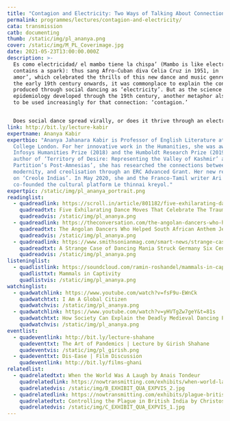 ```yaml
---
title: "Contagion and Electricity: Two Ways of Talking About Connection in Dance"
permalink: programmes/lectures/contagion-and-electricity/
cata: transmission
catb: documenting
thumb: /static/img/pl_ananya.png
cover: /static/img/M_PL_Coverimage.jpg
date: 2021-05-23T13:00:00.000Z
description: >-
  Es como electricidad/ el mambo tiene la chispa’ (Mambo is like electricity; it
  contains a spark): thus sang Afro-Cuban diva Celia Cruz in 1951, in ‘Mambo del
  amor’, which celebrated the thrills of this new dance and music genre. From
  the early 19th century onwards, it was commonplace to explain the connection
  produced through social dancing as ‘electricity’. But as the science of
  epidemiology developed through the 19th century, another metaphor also began
  to be used increasingly for that connection: ‘contagion.’ 


  Does social dance spread virally, or does it thrive through an electric connection? How does the competition between these metaphors relate to the formation of modernity’s social dances through colonialism, capitalism, and slavery, and how can we use them to understand the way we must dance during the pandemic?
link: http://bit.ly/lecture-kabir
expertname: Ananya Kabir
expertbio: "Ananya Jahanara Kabir is Professor of English Literature at King’s
  College London. For her innovative work in the Humanities, she was awarded the
  Infosys Humanities Prize (2018) and the Humboldt Research Prize (2019). The
  author of ‘Territory of Desire: Representing the Valley of Kashmir’ and
  Partition’s Post-Amnesias’, she has researched the connections between dance,
  modernity, and creolisation through an ERC Advanced Grant. Her new research is
  on ‘Creole Indias’. In May 2020, she and the Franco-Tamil writer Ari Gautier
  co-founded the cultural platform Le thinnai kreyol."
expertpic: /static/img/pl_ananya_portrait.png
readinglist:
  - quadreadlink: https://scroll.in/article/801182/five-exhilarating-dance-moves-that-celebrate-the-traumas-of-modernity
    quadreadtxt: Five Exhilarating Dance Moves That Celebrate The Traumas Of Modernity
    quadreadvis: /static/img/pl_ananya.png
  - quadreadlink: https://theconversation.com/the-angolan-dancers-who-helped-south-african-anthem-jerusalema-go-global-148782
    quadreadtxt: The Angolan Dancers Who Helped South African Anthem Jerusalema Go Global
    quadreadvis: /static/img/pl_ananya.png
  - quadreadlink: https://www.smithsonianmag.com/smart-news/strange-case-dancing-mania-struck-germany-six-centuries-ago-today-180959549/#:~:text=Called%20Tarantism%20in%20Italy%2C%20it,poisons%20the%20arachnid%20had%20injected.&text=It%20started%20in%20July%20when,Frau%20Troffea%20began%20to%20dance.
    quadreadtxt: A Strange Case of Dancing Mania Struck Germany Six Centuries Ago Today
    quadreadvis: /static/img/pl_ananya.png
listeninglist:
  - quadlistlink: https://soundcloud.com/ramin-roshandel/mammals-in-captivity
    quadlisttxt: Mammals in Captivity
    quadlistvis: /static/img/pl_ananya.png
watchinglist:
  - quadwatchlink: https://www.youtube.com/watch?v=fsF9u-EWnCk
    quadwatchtxt: I Am A Global Citizen
    quadwatchvis: /static/img/pl_ananya.png
  - quadwatchlink: https://www.youtube.com/watch?v=yHVTgZw7geY&t=81s
    quadwatchtxt: How Society Can Explain the Deadly Medieval Dancing Plagues
    quadwatchvis: /static/img/pl_ananya.png
eventlist:
  - quadeventlink: http://bit.ly/lecture-shahane
    quadeventtxt: The Art of Pandemics | Lecture by Girish Shahane
    quadeventvis: /static/img/pl_girish.png
  - quadeventtxt: Dis-Ease | Film Discussion
    quadeventlink: http://bit.ly/films-ghani
relatedlist:
  - quadrelatedtxt: When the World Was A Laugh by Anais Tondeur
    quadrelatedlink: https://nowtransmitting.com/exhibits/when-world-laugh/
    quadrelatedvis: /static/img/B_EXHIBIT_QUA_EXPVIS_2.jpg
  - quadrelatedlink: https://nowtransmitting.com/exhibits/plague-british-india/
    quadrelatedtxt: Controlling the Plague in British India by Christos Lynteris
    quadrelatedvis: /static/img/C_EXHIBIT_QUA_EXPVIS_1.jpg
---
```


